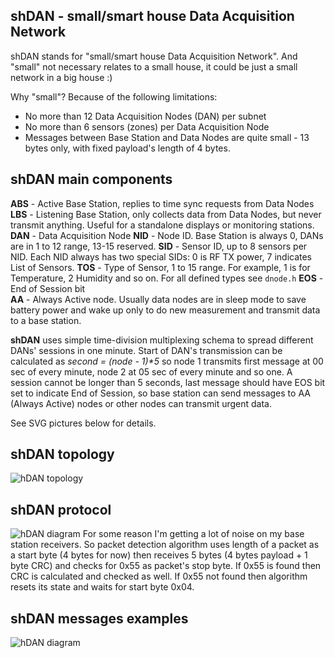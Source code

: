 shDAN - small/smart house Data Acquisition Network
--------------------------------------------------
shDAN stands for "small/smart house Data Acquisition Network". And "small" not necessary relates to a small house, it could be just a small network in a big house :)

Why "small"? Because of the following limitations:
* No more than 12 Data Acquisition Nodes (DAN) per subnet
* No more than 6 sensors (zones) per Data Acquisition Node
* Messages between Base Station and Data Nodes are quite small - 13 bytes only, with fixed payload's length of 4 bytes.

shDAN main components
--------------------
**ABS** - Active Base Station, replies to time sync requests from Data Nodes
**LBS** - Listening Base Station, only collects data from Data Nodes, but never transmit anything. Useful for a standalone displays or monitoring stations.
**DAN** - Data Acquisition Node
**NID** - Node ID. Base Station is always 0, DANs are in 1 to 12 range, 13-15 reserved.
**SID** - Sensor ID, up to 8 sensors per NID. Each NID always has two special SIDs: 0 is RF TX power, 7 indicates List of Sensors.
**TOS** - Type of Sensor, 1 to 15 range. For example, 1 is for Temperature, 2 Humidity and so on. For all defined types see ```dnode.h```
**EOS** - End of Session bit  
**AA** - Always Active node. Usually data nodes are in sleep mode to save battery power and wake up only to do new measurement and transmit data to a base station.

**shDAN** uses simple time-division multiplexing schema to spread different DANs' sessions in one minute. Start of DAN's transmission can be calculated as _second = (node - 1)*5_ so node 1 transmits first message at 00 sec of every minute, node 2 at 05 sec of every minute and so one.   A session cannot be longer than 5 seconds, last message should have EOS bit set to indicate End of Session, so base station can send messages to AA (Always Active) nodes or other nodes can transmit urgent data.

See SVG pictures below for details. 

shDAN topology
-------------
![hDAN topology](https://rawgithub.com/achilikin/mmr70mod/master/hDAN_topology.svg)

shDAN protocol
-------------
![hDAN diagram](https://rawgithub.com/achilikin/mmr70mod/master/hDAN_protocol.svg)
For some reason I'm getting a lot of noise on my base station receivers. So packet detection algorithm uses length of a packet as a start byte (4 bytes for now) then receives 5 bytes (4 bytes payload + 1 byte CRC) and checks for 0x55 as packet's stop byte. If 0x55 is found then CRC is calculated and checked as well. If 0x55 not found then algorithm resets its state and waits for start byte 0x04. 

shDAN messages examples
----------------------
![hDAN diagram](https://rawgithub.com/achilikin/mmr70mod/master/hDAN_messages.svg)

 